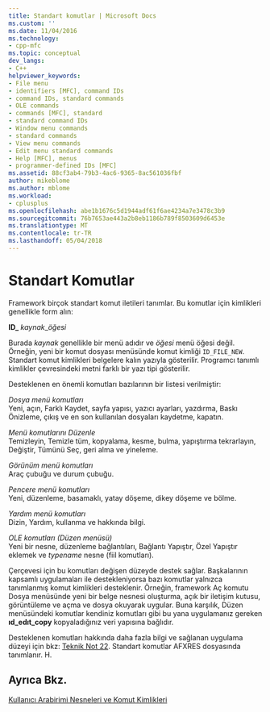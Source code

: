 ```yaml
---
title: Standart komutlar | Microsoft Docs
ms.custom: ''
ms.date: 11/04/2016
ms.technology:
- cpp-mfc
ms.topic: conceptual
dev_langs:
- C++
helpviewer_keywords:
- File menu
- identifiers [MFC], command IDs
- command IDs, standard commands
- OLE commands
- commands [MFC], standard
- standard command IDs
- Window menu commands
- standard commands
- View menu commands
- Edit menu standard commands
- Help [MFC], menus
- programmer-defined IDs [MFC]
ms.assetid: 88cf3ab4-79b3-4ac6-9365-8ac561036fbf
author: mikeblome
ms.author: mblome
ms.workload:
- cplusplus
ms.openlocfilehash: abe1b1676c5d1944adf61f6ae4234a7e3478c3b9
ms.sourcegitcommit: 76b7653ae443a2b8eb1186b789f8503609d6453e
ms.translationtype: MT
ms.contentlocale: tr-TR
ms.lasthandoff: 05/04/2018
---
```

# <a name="standard-commands"></a>Standart Komutlar
Framework birçok standart komut iletileri tanımlar. Bu komutlar için kimlikleri genellikle form alın:  
  
 **ID_** *kaynak*_*öğesi*  
  
 Burada *kaynak* genellikle bir menü adıdır ve *öğesi* menü öğesi değil. Örneğin, yeni bir komut dosyası menüsünde komut kimliği `ID_FILE_NEW`. Standart komut kimlikleri belgelere kalın yazıyla gösterilir. Programcı tanımlı kimlikler çevresindeki metni farklı bir yazı tipi gösterilir.  
  
 Desteklenen en önemli komutları bazılarının bir listesi verilmiştir:  
  
 *Dosya menü komutları*  
 Yeni, açın, Farklı Kaydet, sayfa yapısı, yazıcı ayarları, yazdırma, Baskı Önizleme, çıkış ve en son kullanılan dosyaları kaydetme, kapatın.  
  
 *Menü komutlarını Düzenle*  
 Temizleyin, Temizle tüm, kopyalama, kesme, bulma, yapıştırma tekrarlayın, Değiştir, Tümünü Seç, geri alma ve yineleme.  
  
 *Görünüm menü komutları*  
 Araç çubuğu ve durum çubuğu.  
  
 *Pencere menü komutları*  
 Yeni, düzenleme, basamaklı, yatay döşeme, dikey döşeme ve bölme.  
  
 *Yardım menü komutları*  
 Dizin, Yardım, kullanma ve hakkında bilgi.  
  
 *OLE komutları (Düzen menüsü)*  
 Yeni bir nesne, düzenleme bağlantıları, Bağlantı Yapıştır, Özel Yapıştır eklemek ve *typename* nesne (fiil komutları).  
  
 Çerçevesi için bu komutları değişen düzeyde destek sağlar. Başkalarının kapsamlı uygulamaları ile destekleniyorsa bazı komutlar yalnızca tanımlanmış komut kimlikleri desteklenir. Örneğin, framework Aç komutu Dosya menüsünde yeni bir belge nesnesi oluşturma, açık bir iletişim kutusu, görüntüleme ve açma ve dosya okuyarak uygular. Buna karşılık, Düzen menüsündeki komutlar kendiniz komutları gibi bu yana uygulamanız gereken **ıd_edıt_copy** kopyaladığınız veri yapısına bağlıdır.  
  
 Desteklenen komutları hakkında daha fazla bilgi ve sağlanan uygulama düzeyi için bkz: [Teknik Not 22](../mfc/tn022-standard-commands-implementation.md). Standart komutlar AFXRES dosyasında tanımlanır. H.  
  
## <a name="see-also"></a>Ayrıca Bkz.  
 [Kullanıcı Arabirimi Nesneleri ve Komut Kimlikleri](../mfc/user-interface-objects-and-command-ids.md)

